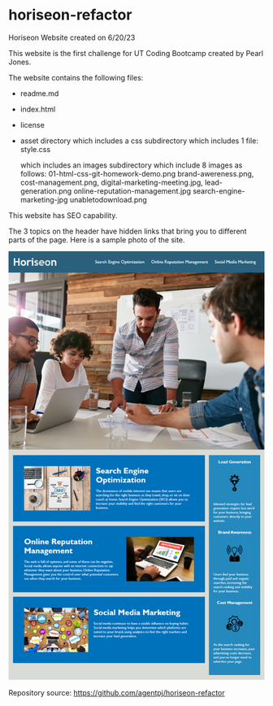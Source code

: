 # horiseon-refactor
Horiseon Website created on 6/20/23

This website is the first challenge for UT Coding Bootcamp created by Pearl Jones.

The website contains the following files:
* readme.md
* index.html
* license
* asset directory
    which includes a css subdirectory
        which includes 1 file: style.css

    which includes an images subdirectory
        which include 8 images as follows: 
        01-html-css-git-homework-demo.png
        brand-awereness.png, 
        cost-management.png, 
        digital-marketing-meeting.jpg, 
        lead-generation.png
        online-reputation-management.jpg
        search-engine-marketing-jpg
        unabletodownload.png
    
This website has SEO capability.

The 3 topics on the header have hidden links that bring you to different parts of the page.  Here is a sample photo of the site.


![The webpage includes a navigation bar, a header image, and cards with text and images at the bottom of the page.](./Assets/images/html-css-git-homework-demo.png)


Repository source: https://github.com/agentpj/horiseon-refactor
